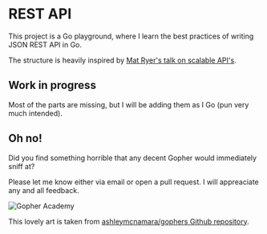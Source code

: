 # REST API

This project is a Go playground, where I learn the best practices of writing JSON REST API in Go.

The structure is heavily inspired by [Mat Ryer's talk on scalable API's](https://youtu.be/FkPqqakDeRY).

## Work in progress

Most of the parts are missing, but I will be adding them as I Go (pun very much intended).

## Oh no!

Did you find something horrible that any decent Gopher would immediately sniff at?

Please let me know either via email or open a pull request. I will appreaciate any and all feedback.

![Gopher Academy](https://github.com/ashleymcnamara/gophers/raw/master/GOPHER%20ACADEMY.png)

This lovely art is taken from [ashleymcnamara/gophers Github repository](https://github.com/ashleymcnamara/gophers).

